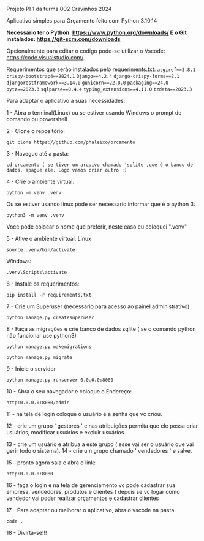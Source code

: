 Projeto PI 1 da turma 002 Cravinhos 2024

Aplicativo simples para Orçamento feito com Python 3.10.14

**Necessário ter o Python:
https://www.python.org/downloads/
E o Git instalados:
https://git-scm.com/downloads**

Opcionalmente para editar o codigo pode-se utilizar o Vscode:
https://code.visualstudio.com/

Requerimentos que serão instalados pelo requeriments.txt:
``asgiref==3.8.1``
``crispy-bootstrap4==2024.1``
``Django==4.2.4``
``django-crispy-forms==2.1``
``djangorestframework==3.14.0``
``gunicorn==22.0.0``
``packaging==24.0``
``pytz==2023.3``
``sqlparse==0.4.4``
``typing_extensions==4.11.0``
``tzdata==2023.3``


Para adaptar o aplicativo a suas necessidades:

1 - Abra o terminal(Linux) ou se estiver usando Windows o prompt de comando ou powershell

2 - Clone o repositório:
```
git clone https://github.com/phaleixo/orcamento
```
3 - Navegue até a pasta:
```
cd orcamento ( se tiver um arquivo chamado 'sqlite',que é o banco de dados, apague ele. Logo vamos criar outro :)
```
4 - Crie o ambiente virtual:
```
python -m venv .venv
```
Ou se estiver usando linux pode ser necessario informar que é o python 3:
```
python3 -m venv .venv
```
Voce pode colocar o nome que preferir, neste caso eu coloquei  ".venv"

5 - Ative o ambiente virtual:
Linux
```
source .venv/bin/activate
```
Windows:
```
.venv\Scripts\activate
```

6 - Instale os requerimentos:
```
pip install -r requirements.txt
```

7 - Crie um Superuser (necessario para acesso ao painel administrativo)

```
python manage.py createsuperuser
```

8 - Faça as migrações e crie banco de dados sqlite ( se o comando python não funcionar use python3)
```
python manage.py makemigrations
```

```
python manage.py migrate
```

9 - Inicie o servidor
```
python manage.py runserver 0.0.0.0:8080
```
10 - Abra o seu navegador e coloque o Endereço:
```
http:0.0.0.0:8080/admin
```

11 - na tela de login coloque o usuário e a senha que vc criou.

12 - crie um grupo ' gestores ' e nas atribuições permita que ele possa criar usuários, modificar usuários e excluir usuários.

13 - crie um usuário e atribua a este grupo ( esse vai ser o usuário que vai gerir todo o sistema).
14 - crie um grupo chamado ' vendedores ' e salve.

15 - pronto agora saia e abra o link: 

```
http:0.0.0.0:8080
```
16 - faça o login e na tela de gerenciamento vc pode cadastrar sua empresa, vendedores, produtos e clientes ( depois se vc logar como vendedor vai poder realizar orçamentos e cadastrar clientes


17 - Para adaptar ou melhorar o aplicativo, abra o vscode na pasta:
```
code .
```
18 - Divirta-se!!!

